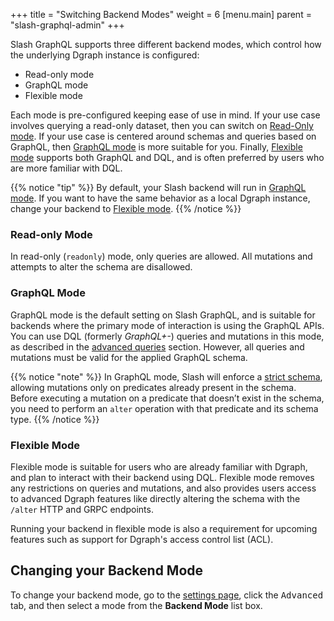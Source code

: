 +++
title = "Switching Backend Modes"
weight = 6
[menu.main]
    parent = "slash-graphql-admin"
+++

Slash GraphQL supports three different backend modes, which control how the
underlying Dgraph instance is configured:
- Read-only mode
- GraphQL mode
- Flexible mode

Each mode is pre-configured keeping ease of use in mind.
If your use case involves querying a read-only dataset, then you can switch on [Read-Only mode](#read-only-mode).
If your use case is centered around schemas and queries based on GraphQL, then [GraphQL mode](#graphql-mode) is more suitable for you.
Finally, [Flexible mode](#flexible-mode) supports both GraphQL and DQL, and is often preferred by users who are more familiar with DQL.

{{% notice "tip" %}}
By default, your Slash backend will run in [GraphQL mode](#graphql-mode).
If you want to have the same behavior as a local Dgraph instance, change your backend to [Flexible mode](#flexible-mode). 
{{% /notice %}}

### Read-only Mode

In read-only (`readonly`) mode, only queries are allowed. All mutations and 
attempts to alter the schema are disallowed.

### GraphQL Mode

GraphQL mode is the default setting on Slash GraphQL, and is suitable for
backends where the primary mode of interaction is using the GraphQL APIs. You
can use DQL (formerly *GraphQL+-*) queries and mutations in this mode, as
described in the [advanced queries](/advanced-queries/) section. However, all
queries and mutations must be valid for the applied GraphQL schema.

{{% notice "note" %}}
In GraphQL mode, Slash will enforce a [strict schema](https://dgraph.io/docs/deploy/dgraph-administration/#restricting-mutation-operations), allowing mutations only on predicates already present in the schema.
Before executing a mutation on a predicate that doesn’t exist in the schema, you need to perform an `alter` operation with that predicate and its schema type.
{{% /notice %}}

### Flexible Mode

Flexible mode is suitable for users who are already familiar with Dgraph, and
plan to interact with their backend using DQL. Flexible mode removes any
restrictions on queries and mutations, and also provides users access to
advanced Dgraph features like directly altering the schema with the `/alter`
HTTP and GRPC endpoints.

Running your backend in flexible mode is also a requirement for upcoming
features such as support for Dgraph's access control list (ACL).

## Changing your Backend Mode

To change your backend mode, go to the 
[settings page](https://slash.dgraph.io/_/settings), click the <kbd>Advanced</kbd> tab,
and then select a mode from the **Backend Mode** list box.
